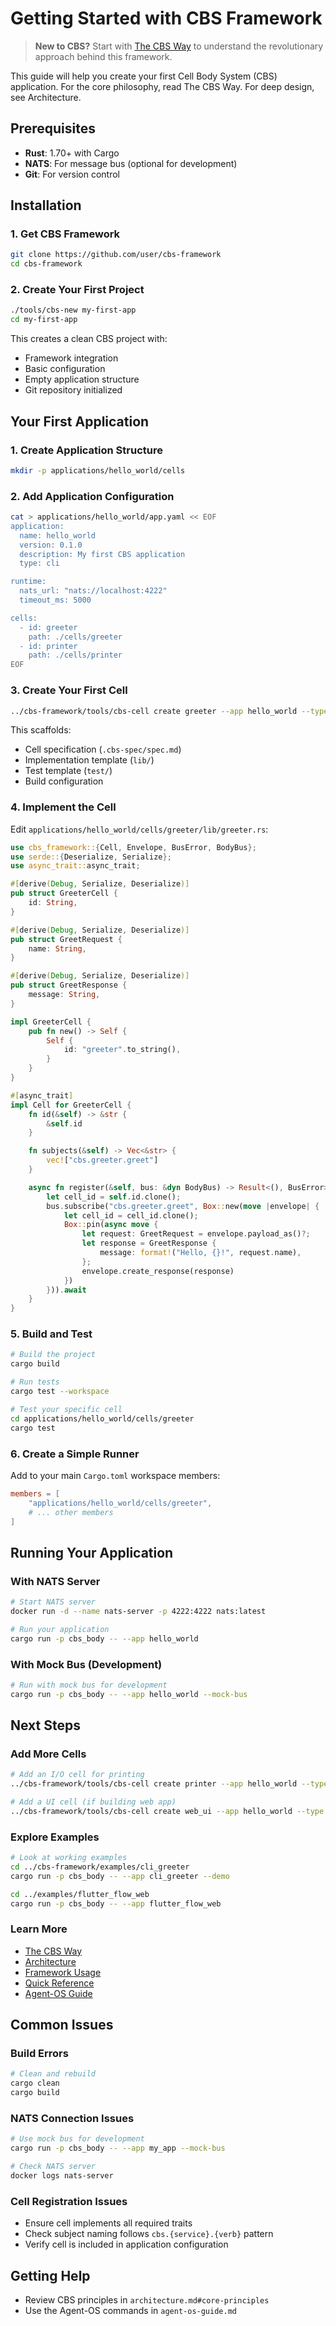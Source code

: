 # Getting Started with CBS Framework

> **New to CBS?** Start with [The CBS Way](the-cbs-way.md) to understand the revolutionary approach behind this framework.

This guide will help you create your first Cell Body System (CBS) application.
For the core philosophy, read The CBS Way. For deep design, see Architecture.

## Prerequisites

- **Rust**: 1.70+ with Cargo
- **NATS**: For message bus (optional for development)
- **Git**: For version control

## Installation

### 1. Get CBS Framework

```bash
git clone https://github.com/user/cbs-framework
cd cbs-framework
```

### 2. Create Your First Project

```bash
./tools/cbs-new my-first-app
cd my-first-app
```

This creates a clean CBS project with:
- Framework integration
- Basic configuration
- Empty application structure
- Git repository initialized

## Your First Application

### 1. Create Application Structure

```bash
mkdir -p applications/hello_world/cells
```

### 2. Add Application Configuration

```bash
cat > applications/hello_world/app.yaml << EOF
application:
  name: hello_world
  version: 0.1.0
  description: My first CBS application
  type: cli

runtime:
  nats_url: "nats://localhost:4222"
  timeout_ms: 5000

cells:
  - id: greeter
    path: ./cells/greeter
  - id: printer  
    path: ./cells/printer
EOF
```

### 3. Create Your First Cell

```bash
../cbs-framework/tools/cbs-cell create greeter --app hello_world --type logic --lang rust
```

This scaffolds:
- Cell specification (`.cbs-spec/spec.md`)
- Implementation template (`lib/`)
- Test template (`test/`)
- Build configuration

### 4. Implement the Cell

Edit `applications/hello_world/cells/greeter/lib/greeter.rs`:

```rust
use cbs_framework::{Cell, Envelope, BusError, BodyBus};
use serde::{Deserialize, Serialize};
use async_trait::async_trait;

#[derive(Debug, Serialize, Deserialize)]
pub struct GreeterCell {
    id: String,
}

#[derive(Debug, Serialize, Deserialize)]
pub struct GreetRequest {
    name: String,
}

#[derive(Debug, Serialize, Deserialize)]
pub struct GreetResponse {
    message: String,
}

impl GreeterCell {
    pub fn new() -> Self {
        Self {
            id: "greeter".to_string(),
        }
    }
}

#[async_trait]
impl Cell for GreeterCell {
    fn id(&self) -> &str {
        &self.id
    }

    fn subjects(&self) -> Vec<&str> {
        vec!["cbs.greeter.greet"]
    }

    async fn register(&self, bus: &dyn BodyBus) -> Result<(), BusError> {
        let cell_id = self.id.clone();
        bus.subscribe("cbs.greeter.greet", Box::new(move |envelope| {
            let cell_id = cell_id.clone();
            Box::pin(async move {
                let request: GreetRequest = envelope.payload_as()?;
                let response = GreetResponse {
                    message: format!("Hello, {}!", request.name),
                };
                envelope.create_response(response)
            })
        })).await
    }
}
```

### 5. Build and Test

```bash
# Build the project
cargo build

# Run tests
cargo test --workspace

# Test your specific cell
cd applications/hello_world/cells/greeter
cargo test
```

### 6. Create a Simple Runner

Add to your main `Cargo.toml` workspace members:
```toml
members = [
    "applications/hello_world/cells/greeter",
    # ... other members
]
```

## Running Your Application

### With NATS Server

```bash
# Start NATS server
docker run -d --name nats-server -p 4222:4222 nats:latest

# Run your application
cargo run -p cbs_body -- --app hello_world
```

### With Mock Bus (Development)

```bash
# Run with mock bus for development
cargo run -p cbs_body -- --app hello_world --mock-bus
```

## Next Steps

### Add More Cells

```bash
# Add an I/O cell for printing
../cbs-framework/tools/cbs-cell create printer --app hello_world --type io --lang rust

# Add a UI cell (if building web app)
../cbs-framework/tools/cbs-cell create web_ui --app hello_world --type ui --lang dart
```

### Explore Examples

```bash
# Look at working examples
cd ../cbs-framework/examples/cli_greeter
cargo run -p cbs_body -- --app cli_greeter --demo

cd ../examples/flutter_flow_web
cargo run -p cbs_body -- --app flutter_flow_web
```

### Learn More

- [The CBS Way](the-cbs-way.md)
- [Architecture](architecture.md)
- [Framework Usage](framework-usage.md)
- [Quick Reference](quick-reference.md)
- [Agent-OS Guide](agent-os-guide.md)

## Common Issues

### Build Errors
```bash
# Clean and rebuild
cargo clean
cargo build
```

### NATS Connection Issues
```bash
# Use mock bus for development
cargo run -p cbs_body -- --app my_app --mock-bus

# Check NATS server
docker logs nats-server
```

### Cell Registration Issues
- Ensure cell implements all required traits
- Check subject naming follows `cbs.{service}.{verb}` pattern
- Verify cell is included in application configuration

## Getting Help

- Review CBS principles in `architecture.md#core-principles`
- Use the Agent-OS commands in `agent-os-guide.md`

